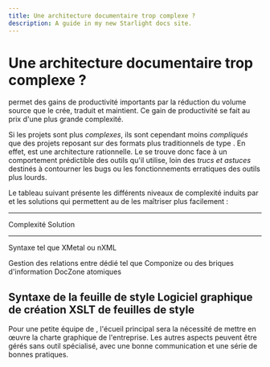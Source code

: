 ```yaml
---
title: Une architecture documentaire trop complexe ?
description: A guide in my new Starlight docs site.
---
```

# Une architecture documentaire trop complexe ?

permet des gains de productivité importants par la réduction du volume
source que le crée, traduit et maintient. Ce gain de productivité se
fait au prix d\'une plus grande complexité.

Si les projets sont plus *complexes*, ils sont cependant moins
*compliqués* que des projets reposant sur des formats plus traditionnels
de type . En effet, est une architecture rationnelle. Le se trouve donc
face à un comportement prédictible des outils qu\'il utilise, loin des
*trucs et astuces* destinés à contourner les bugs ou les fonctionnements
erratiques des outils plus lourds.

Le tableau suivant présente les différents niveaux de complexité induits
par et les solutions qui permettent au de les maîtriser plus
facilement :

  -------------------------------------------------------------
  Complexité                     Solution
  ------------------------------ ------------------------------
  Syntaxe                        tel que XMetal ou nXML

  Gestion des relations entre    dédié tel que Componize ou
  des briques d\'information     DocZone
  atomiques                      

  Syntaxe de la feuille de style Logiciel graphique de création
  XSLT                           de feuilles de style
  -------------------------------------------------------------

Pour une petite équipe de , l\'écueil principal sera la nécessité de
mettre en œuvre la charte graphique de l\'entreprise. Les autres aspects
peuvent être gérés sans outil spécialisé, avec une bonne communication
et une série de bonnes pratiques.
